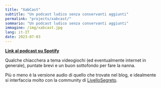 ```yaml
---
title: "XabCast"
subtitle: "Un podcast ludico senza conservanti aggiunti"
permalink: "projects/xabcast/"
sommario: "Un podcast ludico senza conservanti aggiunti"
immagine: /img/xabcast.jpg
lang: it-IT
date: 2023-07-03
---
```


[**Link al podcast su Spotify**](https://open.spotify.com/show/6bN7h5hVtofrNEoDSJFYID)

Qualche chiacchera a tema videogiochi (ed eventualmente internet in generale), puntate brevi e un buon sottofondo per fare la nanna.

Più o meno è la versione audio di quello che trovate nel blog, e idealmente si interfaccia molto con la community di [LivelloSegreto](https://livellosegreto.it/home).